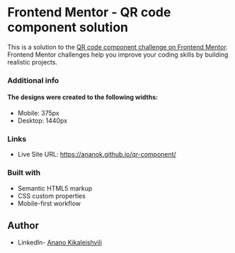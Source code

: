 # Frontend Mentor - QR code component solution

This is a solution to the [QR code component challenge on Frontend Mentor](https://www.frontendmentor.io/challenges/qr-code-component-iux_sIO_H). Frontend Mentor challenges help you improve your coding skills by building realistic projects. 

### Additional info

#### The designs were created to the following widths:

- Mobile: 375px
- Desktop: 1440px

### Links

- Live Site URL: https://ananok.github.io/qr-component/

### Built with

- Semantic HTML5 markup
- CSS custom properties
- Mobile-first workflow

## Author

- LinkedIn- [Anano Kikaleishvili](https://www.linkedin.com/feed/)



